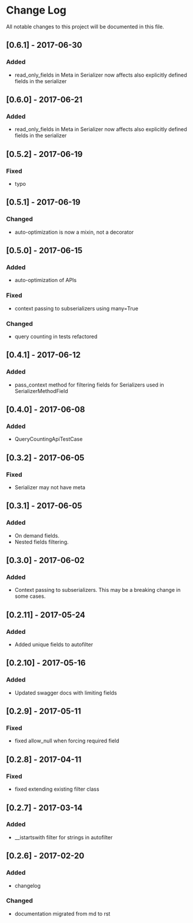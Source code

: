 # Change Log
All notable changes to this project will be documented in this file.

## [0.6.1] - 2017-06-30
### Added
- read_only_fields in Meta in Serializer now affects also explicitly defined fields in the serializer

## [0.6.0] - 2017-06-21
### Added
- read_only_fields in Meta in Serializer now affects also explicitly defined fields in the serializer

## [0.5.2] - 2017-06-19
### Fixed
- typo

## [0.5.1] - 2017-06-19
### Changed
- auto-optimization is now a mixin, not a decorator

## [0.5.0] - 2017-06-15
### Added
- auto-optimization of APIs

### Fixed
- context passing to subserializers using many=True

### Changed
- query counting in tests refactored

## [0.4.1] - 2017-06-12
### Added
- pass_context method for filtering fields for Serializers used in SerializerMethodField

## [0.4.0] - 2017-06-08
### Added
- QueryCountingApiTestCase

## [0.3.2] - 2017-06-05
### Fixed
- Serializer may not have meta

## [0.3.1] - 2017-06-05
### Added
- On demand fields.
- Nested fields filtering.

## [0.3.0] - 2017-06-02
### Added
- Context passing to subserializers. This may be a breaking change in some cases.

## [0.2.11] - 2017-05-24
### Added
- Added unique fields to autofilter

## [0.2.10] - 2017-05-16
### Added
- Updated swagger docs with limiting fields

## [0.2.9] - 2017-05-11
### Fixed
- fixed allow_null when forcing required field

## [0.2.8] - 2017-04-11
### Fixed
- fixed extending existing filter class

## [0.2.7] - 2017-03-14
### Added
- __istartswith filter for strings in autofilter

## [0.2.6] - 2017-02-20
### Added
- changelog

### Changed
- documentation migrated from md to rst

